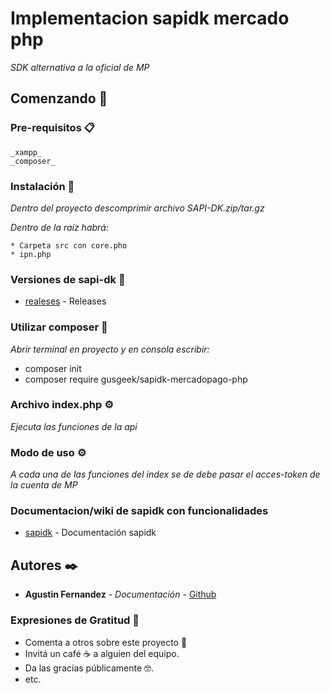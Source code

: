 # Implementacion sapidk mercado php

_SDK alternativa a la oficial de MP_

## Comenzando 🚀


### Pre-requisitos 📋

```
_xampp_
_composer_

```

### Instalación 🔧

_Dentro del proyecto descomprimir archivo SAPI-DK.zip/tar.gz_

_Dentro de la raíz habrá:_

```
* Carpeta src con core.pho
* ipn.php

```

### Versiones de sapi-dk 🔧

* [realeses](https://github.com/gusgeek/SAPIDK-MercadoPago-PHP/releases) - Releases


### Utilizar composer 🔧

_Abrir terminal en proyecto y en consola escribir:_
* composer init
* composer require gusgeek/sapidk-mercadopago-php


### Archivo index.php ⚙️

_Ejecuta las funciones de la api_

### Modo de uso ⚙️

_A cada una de las funciones del index se de debe pasar el acces-token de la cuenta de MP_


### Documentacion/wiki de sapidk con funcionalidades

* [sapidk](https://github.com/gusgeek/SAPIDK-MercadoPago-PHP/wiki) - Documentación sapidk


## Autores ✒️

* **Agustin Fernandez** - *Documentación* - [Github](https://github.com/gusgeek/)


### Expresiones de Gratitud 🎁

* Comenta a otros sobre este proyecto 📢
* Invitá un café ☕ a alguien del equipo. 
* Da las gracias públicamente 🤓.
* etc.




